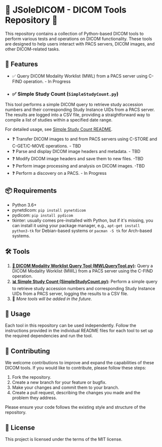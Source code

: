 # 🌟 JSoleDICOM - DICOM Tools Repository 🌟

This repository contains a collection of Python-based DICOM tools to perform various tests and operations on DICOM functionality. These tools are designed to help users interact with PACS servers, DICOM images, and other DICOM-related tasks.

## 🚀 Features

- ✅ Query DICOM Modality Worklist (MWL) from a PACS server using C-FIND operation. - In Progress
- ### ✅ Simple Study Count (`SimpleStudyCount.py`)

This tool performs a simple DICOM query to retrieve study accession numbers and their corresponding Study Instance UIDs from a PACS server. The results are logged into a CSV file, providing a straightforward way to compile a list of studies within a specified date range.

For detailed usage, see [Simple Study Count README](SimpleStudyCountREADME.md).
- ❓ Transfer DICOM images to and from PACS servers using C-STORE and C-GET/C-MOVE operations. - TBD
- ❓ Parse and display DICOM image headers and metadata. - TBD
- ❓ Modify DICOM image headers and save them to new files. -TBD
- ❓ Perform image processing and analysis on DICOM images. -TBD
- ❓ Perform a discovery on a PACS. - In Progress

## 📦 Requirements

- Python 3.6+
- pynetdicom: `pip install pynetdicom`
- pydicom: `pip install pydicom`
- tkinter: usually comes pre-installed with Python, but if it's missing, you can install it using your package manager, e.g., `apt-get install python3-tk` for Debian-based systems or `pacman -S tk` for Arch-based systems.

## 🛠️ Tools

1. **[🔎 DICOM Modality Worklist Query Tool (MWLQueryTool.py)](MWLQuerryToolREADME.md):** Query a DICOM Modality Worklist (MWL) from a PACS server using the C-FIND operation.
2. **[📊 Simple Study Count (SimpleStudyCount.py)](SimpleStudyCountREADME.md):** Perform a simple query to retrieve study accession numbers and corresponding Study Instance UIDs from a PACS server, logging the results to a CSV file.
3. 📝 _More tools will be added in the future._


## 🎯 Usage

Each tool in this repository can be used independently. Follow the instructions provided in the individual README files for each tool to set up the required dependencies and run the tool.

## 🤝 Contributing

We welcome contributions to improve and expand the capabilities of these DICOM tools. If you would like to contribute, please follow these steps:

1. Fork the repository.
2. Create a new branch for your feature or bugfix.
3. Make your changes and commit them to your branch.
4. Create a pull request, describing the changes you made and the problem they address.

Please ensure your code follows the existing style and structure of the repository.

## 📄 License

This project is licensed under the terms of the MIT license.
